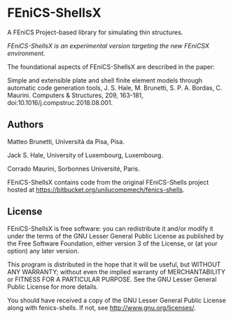 # FEniCS-ShellsX

A FEniCS Project-based library for simulating thin structures.

*FEniCS-ShellsX is an experimental version targeting the new FEniCSX environment.*

The foundational aspects of FEniCS-ShellsX are described in the paper:

Simple and extensible plate and shell finite element models through automatic code generation tools, J. S. Hale, M. Brunetti, S. P. A. Bordas, C. Maurini. Computers & Structures, 209, 163-181, doi:10.1016/j.compstruc.2018.08.001.

## Authors

Matteo Brunetti, Università da Pisa, Pisa.

Jack S. Hale, University of Luxembourg, Luxembourg.

Corrado Maurini, Sorbonnes Université, Paris.

FEniCS-ShellsX contains code from the original FEniCS-Shells project
hosted at https://bitbucket.org/unilucompmech/fenics-shells.

## License

FEniCS-ShellsX is free software: you can redistribute it and/or
modify it under the terms of the GNU Lesser General Public License as published
by the Free Software Foundation, either version 3 of the License, or (at your
option) any later version.

This program is distributed in the hope that it will be useful, but WITHOUT ANY
WARRANTY; without even the implied warranty of MERCHANTABILITY or FITNESS FOR A
PARTICULAR PURPOSE.  See the GNU Lesser General Public License for more
details.

You should have received a copy of the GNU Lesser General Public License along
with fenics-shells.  If not, see http://www.gnu.org/licenses/.
